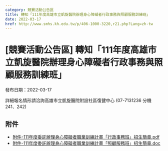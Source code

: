 ```yaml
---
category: 競賽活動公告區
title: 轉知「111年度高雄市立凱旋醫院辦理身心障礙者行政事務與照顧服務訓練班」
date: 2022-03-17
href: http://www.smhs.kh.edu.tw/p/406-1000-3220,r21.php?Lang=zh-tw
---
```


# [競賽活動公告區] 轉知「111年度高雄市立凱旋醫院辦理身心障礙者行政事務與照顧服務訓練班」

發布日期：2022-03-17

詳細報名情形請洽詢高雄市立凱旋醫院附設社區復健中心 (07-7131236 分機241、242)

## 附件

- [附件-111年度委託辦理身心障礙者職業訓練計畫「行政事務班」招生簡章.pdf](https://www.smhs.kh.edu.tw/var/file/0/1000/attach/19/pta_2987_2241287_04332.pdf)
- [附件-111年度委託辦理身心障礙者職業訓練計畫「照顧服務班」招生簡章.doc](https://www.smhs.kh.edu.tw/app/index.php?Action=downloadfile&file=WVhSMFlXTm9MekU1TDNCMFlWOHlPVGc1WHpVNE9UY3dOREpmTURRMk9ESXVaRzlq&fname=DGGGROTSYWQO41XX50LKSWHGRK30OOLK14B040YSUT05LKTSNKB4FC5400KKTTPKVWPOGD15JCZS54WS34XSICYSUSRK35WSJDYTDDQPROTSLLUWCCA4UWB0LOPOHDZXA5NO54YSRKKOWSGCECRK40IC01QLWWRKSSNKJGB0OO10YSPKSSWSA525040441MOTW1410YSYSICCGMKQPUXROB5DCFCJCB414DCIGGHUSXWLP10IGTWJC24QOMO35YSKLQKNO24IHIDUTMLYSYWOPEGWS54DGSSDGKKSSOOHCHGTXMOXSFGGCMK14ICFHMPA1YT44FCXWA4VSFCDGOOA0SSWWXWFDZXTSLKA0TXVWPK30LK50VWUSWS0135KORKSWEC45010010LKQKA440GDXXDGLKQKGDSTSW30ICFGROFHNOIHXT3050KPYWLKPOWSGGSWB0KKLKYXMPWW04DHJG)
